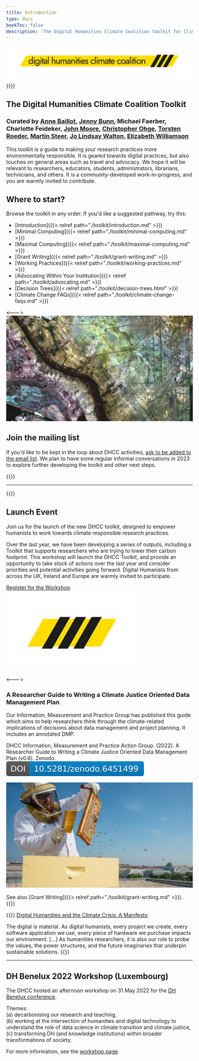 ```yaml
---
title: Introduction
type: docs
bookToc: false
description: 'The Digital Humanities Climate Coalition toolkit for Climate Justice in humanities research.'
---
```


![The Digital Humanities Climate Coalition](DCHH_FINAL_LOWER_CASE_HAZARD.png)


{{<columns>}}
  
## The Digital Humanities Climate Coalition Toolkit

### Curated by [Anne Baillot](https://cv.archives-ouvertes.fr/annebaillot), [Jenny Bunn](https://www.nationalarchives.gov.uk/about/our-research-and-academic-collaboration/our-research-and-people/staff-profiles/jenny-bunn/), Michael Faerber, Charlotte Feideker, [John Moore](https://www.nationalarchives.gov.uk/about/our-research-and-academic-collaboration/our-research-and-people/staff-profiles/john-moore/), [Christopher Ohge](https://christopherohge.com/), [Torsten Roeder](http://torstenroeder.de/), [Martin Steer](https://github.com/martysteer), [Jo Lindsay Walton](https://www.jolindsaywalton.com/), [Elizabeth Williamson](https://english.exeter.ac.uk/staff/ewilliamson/)
  
This toolkit is a guide to making your research practices more environmentally responsible. It is geared towards digital practices, but also touches on general areas such as travel and advocacy. We hope it will be relevant to researchers, educators, students, administrators, librarians, technicians, and others. It is a community-developed work-in-progress, and you are warmly invited to contribute.
  
  ## Where to start?

Browse the toolkit in any order. If you'd like a suggested pathway, try this:

- [Introduction]({{< relref path="./toolkit/introduction.md" >}})
- [Minimal Computing]({{< relref path="./toolkit/minimal-computing.md" >}})
- [Maximal Computing]({{< relref path="./toolkit/maximal-computing.md" >}})
- [Grant Writing]({{< relref path="./toolkit/grant-writing.md" >}})
- [Working Practices]({{< relref path="./toolkit/working-practices.md" >}})
- [Advocating Within Your Institution]({{< relref path="./toolkit/advocating.md" >}})
- [Decision Trees]({{< relref path="./toolkit/decision-trees.html" >}})
- [Climate Change FAQs]({{< relref path="./toolkit/climate-change-faqs.md" >}})

<--->
[![aerial image of al-basrah](usgs-vbLuKHsYIE4-unsplash.jpg)](https://en.wikipedia.org/wiki/Basra#Climate)

  ## Join the mailing list
  
  If you'd like to be kept in the loop about DHCC activities, [ask to be added to the email list](cdcs@ed.ac.uk). We plan to have some regular informal conversations in 2023 to explore further developing the toolkit and other next steps.
  
  {{</columns>}}

---

{{<columns>}}
## Launch Event

Join us for the launch of the new DHCC toolkit, designed to empower humanists to work towards climate responsible research practices.

Over the last year, we have been developing a series of outputs, including a Toolkit that supports researchers who are trying to lower their carbon footprint. This workshop will launch the DHCC Toolkit, and provide an opportunity to take stock of actions over the last year and consider priorities and potential activities going forward. Digital Humanists from across the UK, Ireland and Europe are warmly invited to participate.

[Register for the Workshop](https://www.eventbrite.co.uk/e/digital-humanities-climate-coalition-tool-kit-launch-and-next-steps-tickets-418935967757)

![DHCC.jpg](DCHH_FINAL_HAZARD.png)

<--->

### A Researcher Guide to Writing a Climate Justice Oriented Data Management Plan

Our Information, Measurement and Practice Group has published this guide which aims to help researchers think through the climate-related implications of decisions about data management and project planning.  It includes an annotated DMP.

DHCC Information, Measurement and Practice Action Group. (2022). A Researcher Guide to Writing a Climate Justice Oriented Data Management Plan (v0.6). Zenodo. [![button](./zenodo.6451499.svg)](https://doi.org/10.5281/zenodo.6451499)

![Beekeeper](beekeeper.jpg)
  
See also [Grant Writing]({{< relref path="./toolkit/grant-writing.md" >}}).
{{</columns>}}



{{<hint info>}}
[Digital Humanities and the Climate Crisis: A Manifesto](https://dhc-barnard.github.io/envdh/)

The digital is material. As digital humanists, every project we create, every software application we use, every piece of hardware we purchase impacts our environment. [...] As humanities researchers, it is also our role to probe the values, the power structures, and the future imaginaries that underpin sustainable solutions.
{{</hint>}}

---

## DH Benelux 2022 Workshop (Luxembourg)

The DHCC hosted an afternoon workshop on 31 May 2022 for the [DH Benelux conference](https://2022.dhbenelux.org/).

Themes: \
(a) decarbonising our research and teaching,\
(b) working at the intersection of humanities and digital technology to understand the role of data science in climate transition and climate justice,\
(c) transforming DH (and knowledge institutions) within broader transformations of society.

For more information, see the [workshop page](https://sas-dhrh.github.io/dhcc-toolkit/toolkit/dh-benelux-workshop-2022.html).
